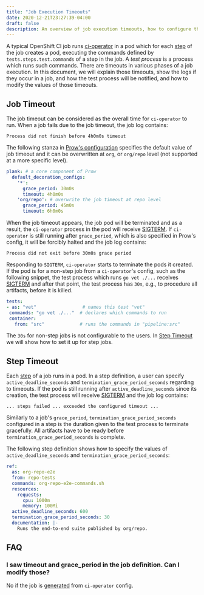 ```yaml
---
title: "Job Execution Timeouts"
date: 2020-12-21T23:27:39-04:00
draft: false
description: An overview of job execution timeouts, how to configure them and what the test workload is expected to do. 
---
```


A typical OpenShift CI job runs [ci-operator](/docs/architecture/ci-operator/) in a pod which for each [step](/docs/architecture/step-registry/#step) of the job creates a pod, executing the commands defined by `tests.steps.test.commands` of a step in the job. A _test process_ is a process which runs such commands. There are timeouts in various phases of a job execution. In this document, we will explain those timeouts, show the logs if they occur in a job, and how the test process will be notified, and how to modify the values of those timeouts.

## Job Timeout

The job timeout can be considered as the overall time for `ci-operator` to run. When a job fails due to the job timeout, the job log contains:

```
Process did not finish before 4h0m0s timeout
```

The following stanza in [Prow's configuration](https://github.com/openshift/release/blob/9238ee8b89c861793f9b8e8f7f6509abe33bd0b8/core-services/prow/02_config/_config.yaml#L559) specifies the default value of job timeout and it can be overwritten at `org`, or `org/repo` level (not supported at a more specific level).

```yaml
plank: # a core component of Prow
  default_decoration_configs:
    '*':
      grace_period: 30m0s
      timeout: 4h0m0s
    'org/repo': # overwrite the job timeout at repo level
      grace_period: 45m0s
      timeout: 6h0m0s
```

When the job timeout appears, the job pod will be terminated and as a result, the `ci-operator` process in the pod will receive [SIGTERM](https://pkg.go.dev/syscall#SIGTERM). If `ci-operator` is still running after `grace_period`, which is also specified in Prow's config, it will be forcibly halted and the job log contains:

```
Process did not exit before 30m0s grace period
```

 Responding to `SIGTERM`, `ci-operator` starts to terminate the pods it created. If the pod is for a non-step job from a `ci-operator`'s config, such as the following snippet, the test process which runs `go vet ./...` receives [SIGTERM](https://pkg.go.dev/syscall#SIGTERM) and after that point, the test process has `30s`, e.g., to procedure all artifacts, before it is killed.

 ```yaml
tests:
- as: "vet"                 # names this test "vet"
  commands: "go vet ./..."  # declares which commands to run
  container:
    from: "src"             # runs the commands in "pipeline:src"
 ```
 
 The `30s` for non-step jobs is not configurable to the users. In [Step Timeout](/docs/architecture/timeouts/#step-timeout) we will show how to set it up for step jobs.

## Step Timeout

Each [step](/docs/architecture/step-registry/#step) of a job runs in a pod. In a step definition, a user can specify `active_deadline_seconds` and `termination_grace_period_seconds` regarding to timeouts. If the pod is still running after `active_deadline_seconds` since its creation, the test process will receive [SIGTERM](https://pkg.go.dev/syscall#SIGTERM) and the job log contains:

```
... steps failed ... exceeded the configured timeout ...
```

Similarly to a job's `grace_period`, `termination_grace_period_seconds` configured in a step is the duration given to the test process to terminate gracefully. All artifacts have to be ready before `termination_grace_period_seconds` is complete.

The following step definition shows how to specify the values of `active_deadline_seconds` and `termination_grace_period_seconds`:

```yaml
ref:
  as: org-repo-e2e
  from: repo-tests
  commands: org-repo-e2e-commands.sh
  resources:
    requests:
      cpu: 1000m
      memory: 100Mi
  active_deadline_seconds: 600
  termination_grace_period_seconds: 30
  documentation: |-
    Runs the end-to-end suite published by org/repo.
```

## FAQ

### I saw timeout and grace_period in the job definition. Can I modify those?

No if the job is [generated](/docs/how-tos/contributing-openshift-release/#tolerated-changes-to-generated-jobs) from `ci-operator` config.
